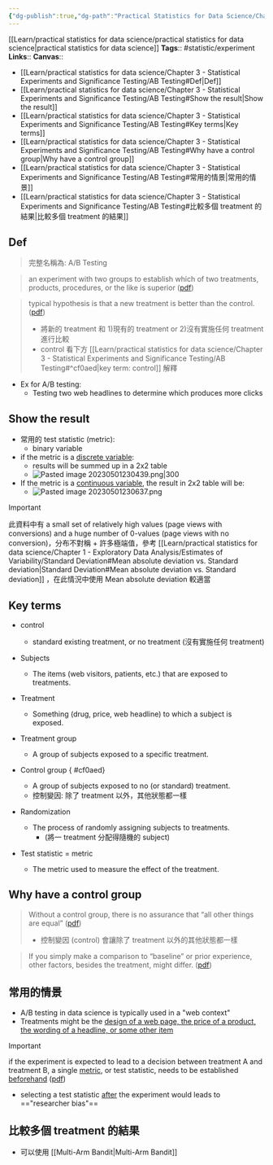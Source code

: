 ```yaml
---
{"dg-publish":true,"dg-path":"Practical Statistics for Data Science/Chapter 3 - Statistical Experiments and Significance Testing/AB Testing.md","permalink":"/practical-statistics-for-data-science/chapter-3-statistical-experiments-and-significance-testing/ab-testing/","hide":true}
---
```


[[Learn/practical statistics for data science/practical statistics for data science\|practical statistics for data science]]
**Tags**:: #statistic/experiment
**Links**:: 
**Canvas**:: 

- [[Learn/practical statistics for data science/Chapter 3 - Statistical Experiments and Significance Testing/AB Testing#Def\|Def]]
- [[Learn/practical statistics for data science/Chapter 3 - Statistical Experiments and Significance Testing/AB Testing#Show the result\|Show the result]]
- [[Learn/practical statistics for data science/Chapter 3 - Statistical Experiments and Significance Testing/AB Testing#Key terms\|Key terms]]
- [[Learn/practical statistics for data science/Chapter 3 - Statistical Experiments and Significance Testing/AB Testing#Why have a control group\|Why have a control group]]
- [[Learn/practical statistics for data science/Chapter 3 - Statistical Experiments and Significance Testing/AB Testing#常用的情景\|常用的情景]]
- [[Learn/practical statistics for data science/Chapter 3 - Statistical Experiments and Significance Testing/AB Testing#比較多個 treatment 的結果\|比較多個 treatment 的結果]]

## Def

> 完整名稱為: A/B Testing

> an experiment with two groups to establish which of two treatments, products, procedures, or the like is superior ([pdf](zotero://open-pdf/library/items/XC4XLTB4?page=106&annotation=XUZBRLEQ))

> typical hypothesis is that a new treatment is better than the control. ([pdf](zotero://open-pdf/library/items/XC4XLTB4?page=106&annotation=24HIRA46))  
> 
> - 將新的 treatment 和 1)現有的 treatment or 2)沒有實施任何 treatment 進行比較
> - control 看下方 [[Learn/practical statistics for data science/Chapter 3 - Statistical Experiments and Significance Testing/AB Testing#^cf0aed\|key term: control]]  解釋

- Ex for A/B testing:
	- Testing two web headlines to determine which produces more clicks

## Show the result
- 常用的 test statistic (metric):
	- binary variable
- if the metric is a <u>discrete variable</u>:
	- results will be summed up in a 2x2 table
	- ![Pasted image 20230501230439.png|300](/img/user/@attachments/Pasted%20image%2020230501230439.png)
- If the metric is a <u>continuous variable</u>, the result in 2x2 table will be:
	- ![Pasted image 20230501230637.png](/img/user/@attachments/Pasted%20image%2020230501230637.png)

> [!important]
> 此資料中有 a small set of relatively high values (page views with conversions) and a huge number of 0-values (page views with no conversion)，分布不對稱 + 許多極端值，參考 [[Learn/practical statistics for data science/Chapter 1 - Exploratory Data Analysis/Estimates of Variability/Standard Deviation#Mean absolute deviation vs. Standard deviation\|Standard Deviation#Mean absolute deviation vs. Standard deviation]] ，在此情況中使用 Mean absolute deviation 較適當


## Key terms
- control
	- standard existing treatment, or no treatment (沒有實施任何 treatment)
- Subjects 
	- The items (web visitors, patients, etc.) that are exposed to treatments.
- Treatment
	- Something (drug, price, web headline) to which a subject is exposed.
- Treatment group 
	- A group of subjects exposed to a specific treatment.
- Control group 
{ #cf0aed}

	- A group of subjects exposed to no (or standard) treatment.
	- 控制變因: 除了 treatment 以外，其他狀態都一樣
- Randomization 
	- The process of randomly assigning subjects to treatments.
		- (將一 treatment 分配得隨機的 subject)
- Test statistic = metric
	- The metric used to measure the effect of the treatment.


## Why have a control group

> Without a control group, there is no assurance that “all other things are equal” ([pdf](zotero://open-pdf/library/items/XC4XLTB4?page=108&annotation=8CXCJ27Y))
> - 控制變因 (control) 會讓除了 treatment 以外的其他狀態都一樣

> If you simply make a comparison to “baseline” or prior experience, other factors, besides the treatment, might differ. ([pdf](zotero://open-pdf/library/items/XC4XLTB4?page=109&annotation=KNXCZAGY))


## 常用的情景

- A/B testing in data science is typically used in a "web context"
- Treatments might be the <u>design of a web page, the price of a product, the wording of a headline, or some other item</u>

> [!important] 
> if the experiment is expected to lead to a decision between treatment A and treatment B, a single <u>metric</u>, or test statistic, needs to be established <u>beforehand</u> ([pdf](zotero://open-pdf/library/items/XC4XLTB4?page=109&annotation=F4JIMH28))

- selecting a test statistic <u>after</u> the experiment would leads to =="researcher bias"==


## 比較多個 treatment 的結果
- 可以使用 [[Multi-Arm Bandit\|Multi-Arm Bandit]]
